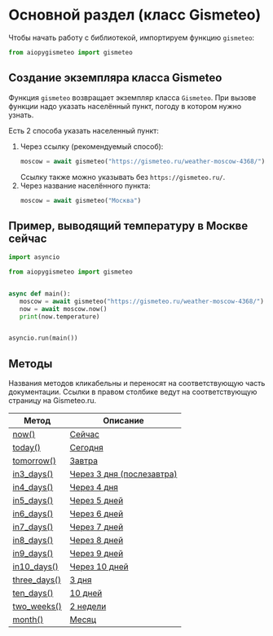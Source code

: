 # Основной раздел (класс Gismeteo)

Чтобы начать работу с библиотекой, импортируем функцию `gismeteo`:

```python
from aiopygismeteo import gismeteo
```

## Создание экземпляра класса Gismeteo

Функция `gismeteo` возвращает экземпляр класса `Gismeteo`. При вызове функции надо указать населённый пункт, погоду в котором нужно узнать.

Есть 2 способа указать населенный пункт:

1. Через ссылку (рекомендуемый способ):
   ```python
   moscow = await gismeteo("https://gismeteo.ru/weather-moscow-4368/")
   ```
   Ссылку также можно указывать без `https://gismeteo.ru/`.
2. Через название населённого пункта:
   ```python
   moscow = await gismeteo("Москва")
   ```

## Пример, выводящий температуру в Москве сейчас

```python
import asyncio

from aiopygismeteo import gismeteo


async def main():
   moscow = await gismeteo("https://gismeteo.ru/weather-moscow-4368/")
   now = await moscow.now()
   print(now.temperature)


asyncio.run(main())
```

## Методы

Названия методов кликабельны и переносят на соответствующую часть документации. Ссылки в правом столбике ведут на соответствующую страницу на Gismeteo.ru.

| Метод                               | Описание                                                                    |
| ----------------------------------- | --------------------------------------------------------------------------- |
| [now()](dates/now.md)               | [Сейчас](https://gismeteo.ru/weather-moscow-4368/now/)                      |
| [today()](dates/today.md)           | [Сегодня](https://gismeteo.ru/weather-moscow-4368/)                         |
| [tomorrow()](dates/tomorrow.md)     | [Завтра](https://gismeteo.ru/weather-moscow-4368/tomorrow/)                 |
| [in3_days()](dates/in3_days.md)     | [Через 3 дня (послезавтра)](https://gismeteo.ru/weather-moscow-4368/3-day/) |
| [in4_days()](dates/in4_days.md)     | [Через 4 дня](https://gismeteo.ru/weather-moscow-4368/4-day/)               |
| [in5_days()](dates/in5_days.md)     | [Через 5 дней](https://gismeteo.ru/weather-moscow-4368/5-day/)              |
| [in6_days()](dates/in6_days.md)     | [Через 6 дней](https://gismeteo.ru/weather-moscow-4368/6-day/)              |
| [in7_days()](dates/in7_days.md)     | [Через 7 дней](https://gismeteo.ru/weather-moscow-4368/7-day/)              |
| [in8_days()](dates/in8_days.md)     | [Через 8 дней](https://gismeteo.ru/weather-moscow-4368/8-day/)              |
| [in9_days()](dates/in9_days.md)     | [Через 9 дней](https://gismeteo.ru/weather-moscow-4368/9-day/)              |
| [in10_days()](dates/in10_days.md)   | [Через 10 дней](https://gismeteo.ru/weather-moscow-4368/10-day/)            |
| [three_days()](dates/three_days.md) | [3 дня](https://gismeteo.ru/weather-moscow-4368/3-days/)                    |
| [ten_days()](dates/ten_days.md)     | [10 дней](https://gismeteo.ru/weather-moscow-4368/10-days/)                 |
| [two_weeks()](dates/two_weeks.md)   | [2 недели](https://gismeteo.ru/weather-moscow-4368/2-weeks/)                |
| [month()](dates/month.md)           | [Месяц](https://gismeteo.ru/weather-moscow-4368/month/)                     |
